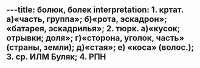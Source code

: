---title: болюк, болек
interpretation: 1. кртат. а)«часть, группа»; б)«рота, эскадрон»; «батарея, эскадрилья»; 2. тюрк. а)«кусок; отрывки; доля»; г)«сторона, уголок, часть» (страны, земли); д)«стая»; е) «коса» (волос.); 3. ср. ИЛМ Буляк; 4. РПН
---
